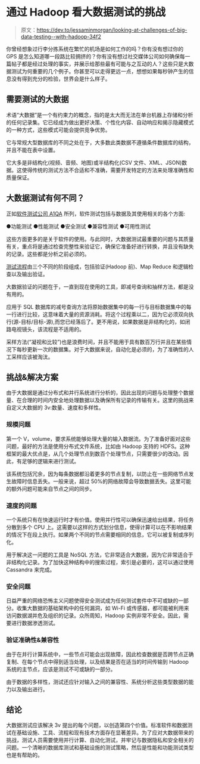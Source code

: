 # 通过 Hadoop 看大数据测试的挑战

> 原文：<https://dev.to/jessaminmorgan/looking-at-challenges-of-big-data-testing--with-hadoop-34f2>

你曾经想象过行李分拣系统在繁忙的机场是如何工作的吗？你有没有想过你的 GPS 是怎么知道哪一段路比较拥挤的？你有没有想过社交媒体公司如何确保每一篇帖子都是经过处理的事实，并展示给那些最有可能与之互动的人？这些只是大数据测试为何重要的几个例子。你甚至可以走得更远一点，想想如果每秒钟产生的信息没有得到充分的检验，世界会是什么样子。

## 需要测试的大数据

术语“大数据”是一个有约束力的概念，指的是太大而无法在单台机器上存储和分析的任何记录集。它已经成为做出更好决策、个性化内容、自动响应和揭示隐藏模式的一种方式，这些模式可能会提供竞争优势。

它与常规大型数据库的不同之处在于，大多数此类数据不遵循条件数据库的结构，并且不能在表中设置。

它大多是非结构化(视频、音频、地图)或半结构化(CSV 文件、XML、JSON)数据。这使得传统的测试方法不合适和不准确，需要开发特定的方法来处理准确性和质量保证。

## 大数据测试有何不同？

正如[软件测试公司 A1QA](https://www.a1qa.com/) 所列，软件测试包括与数据及其使用相关的各个方面:

●功能测试
●性能测试
●安全测试
●兼容性测试
●可用性测试

这些方面更多的是关于软件的使用。与此同时，大数据测试最重要的问题与其质量有关，重点将是通过检查完整性来验证它，确保它准备好进行转换，并且没有缺失的记录。这些都是分析之前必须的。

[测试流程](https://channels.theinnovationenterprise.com/articles/top-5-components-of-big-data-testing-for-beginners)由三个不同的阶段组成，包括验证(Hadoop 前)、Map Reduce 和逻辑检查以及输出验证。

大数据验证的问题在于，一直到现在使用的工具，即减号查询和抽样方法，都是没有用的。

应用于 SQL 数据库的减号查询方法将原始数据集中的每一行与目标数据集中的每一行进行比较，这意味着大量的资源消耗。将这个过程乘以二，因为它必须双向执行(源-目标/目标-源),而您已经落后了。更不用说，如果数据是非结构化的，如闭路电视镜头，该流程是不适用的。

采样方法(“凝视和比较”)也是浪费时间，并且不能用于具有数百万行并且在某些情况下每秒更新一次的数据集。对于大数据来说，自动化是必须的，为了准确性的人工采样应该被淘汰。

## 挑战&解决方案

由于大数据是通过分布式和并行系统进行分析的，因此出现的问题与处理整个数据量、在合理的时间内安全地处理数据以及确保所有记录的传输有关。这里的挑战来自定义大数据的 3v:数量、速度和多样性。

### 规模问题

第一个 V，volume，要求系统能够处理大量的输入数据流。为了准备好面对这些问题，最好的方法是使用分布式文件系统，比如由 Hadoop 支持的 HDFS。这种框架的最大优点是，从几个处理节点到数百个处理节点，只需要很少的改动。因此，有足够的逻辑来进行测试。

该系统包括冗余，因为每条数据都沿着更多的节点复制，以防止在一些网络节点发生故障时信息丢失。一般来说，超过 50%的网络故障会导致数据丢失。这里可能的额外问题可能来自节点之间的同步。

### 速度的问题

一个系统只有在快速运行时才有价值。使用并行性可以确保迅速给出结果，将任务分散到多个 CPU 上。这需要以这样的方式划分信息，使得计算可以在不影响结果的情况下在段上执行。如果两个不同的节点需要相同的信息，它可以被复制或序列化。

用于解决这一问题的工具是 NoSQL 方法，它非常适合大数据，因为它非常适合于非结构化记录。为了加快这种结构中的搜索过程，索引是必要的，这可以通过使用 Cassandra 来完成。

### 安全问题

日益严重的网络恐怖主义问题使得安全测试成为任何测试套件中不可或缺的一部分。收集大数据的基础架构中的任何漏洞，如 Wi-Fi 或传感器，都可能被利用来访问数据湖并危及组织的记录。众所周知，Hadoop 实例非常不安全。因此，需要进行数据渗透测试。

### 验证准确性&兼容性

由于在并行计算系统中，一些节点可能会出现故障，因此检查数据是否跨节点正确复制、在每个节点中得到适当处理，以及结果是否在适当的时间传输到 Hadoop 系统的主节点，应该是测试不可或缺的一部分。

由于数据的多样性，测试还应针对输入之间的兼容性、系统分析这些类型数据的能力以及输出进行。

## 结论

大数据测试应该解决 3v 提出的每个问题，以创造第四个价值。标准软件和数据测试在基础设施、工具、流程和现有技术方面存在显著差异。为了应对大数据带来的挑战，测试人员需要使用并行计算、自动化测试，并牢记与数据隐私和安全相关的问题。一个清晰的数据库测试和基础设施的测试策略，然后是性能和功能测试类型也是有帮助的。